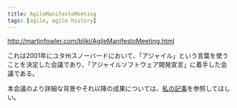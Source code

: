 ```yaml
---
title: AgileManifestoMeeting
tags: [agile, agile history]
---
```


http://martinfowler.com/bliki/AgileManifestoMeeting.html

これは2001年にユタ州スノーバードにおいて、「アジャイル」という言葉を使うことを決定した会議であり、「アジャイルソフトウェア開発宣言」に着手した会議である。

本会議のより詳細な背景やそれ以降の成果については、[私の記事](http://martinfowler.com/articles/agileStory.html)を参照してほしい。
